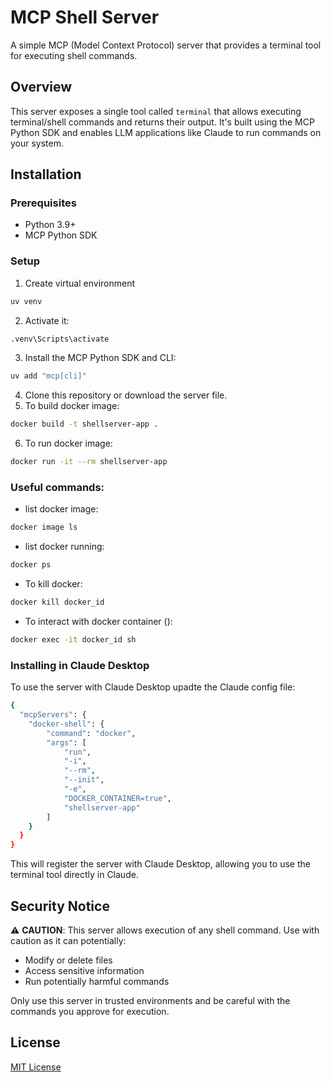 # MCP Shell Server

A simple MCP (Model Context Protocol) server that provides a terminal tool for executing shell commands.

## Overview

This server exposes a single tool called `terminal` that allows executing terminal/shell commands and returns their output. It's built using the MCP Python SDK and enables LLM applications like Claude to run commands on your system.

## Installation

### Prerequisites

- Python 3.9+
- MCP Python SDK

### Setup
1. Create virtual environment
 ```bash
uv venv
```
2. Activate it:
```bash
.venv\Scripts\activate
```
3. Install the MCP Python SDK and CLI:
```bash
uv add "mcp[cli]"
```
4. Clone this repository or download the server file.
5. To build docker image:
```bash
docker build -t shellserver-app .
```
6. To run docker image: 
```bash
docker run -it --rm shellserver-app
```

### Useful commands:
- list docker image: 
```bash
docker image ls
```
- list docker running: 
```bash
docker ps
```
- To kill docker:
```bash
docker kill docker_id
```
- To interact with docker container ():
```bash
docker exec -it docker_id sh
```

### Installing in Claude Desktop

To use the server with Claude Desktop upadte the Claude config file:

```bash
{
  "mcpServers": {
	"docker-shell": {
		"command": "docker",
		"args": [
			"run",
			"-i",
			"--rm",
			"--init",
			"-e",
			"DOCKER_CONTAINER=true",
            "shellserver-app"	
		]
	}
  }
}
```

This will register the server with Claude Desktop, allowing you to use the terminal tool directly in Claude.

## Security Notice

⚠️ **CAUTION**: This server allows execution of any shell command. Use with caution as it can potentially:
- Modify or delete files
- Access sensitive information
- Run potentially harmful commands

Only use this server in trusted environments and be careful with the commands you approve for execution.

## License

[MIT License](LICENSE)
